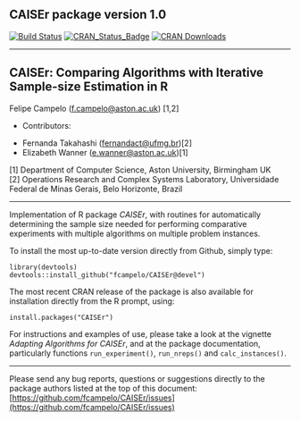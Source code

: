 ## CAISEr package version 1.0
[![Build Status](https://api.travis-ci.org/fcampelo/CAISEr.png)](https://travis-ci.org/fcampelo/CAISEr) [![CRAN_Status_Badge](https://www.r-pkg.org/badges/version/CAISEr)](https://CRAN.R-project.org/package=CAISEr)
[![CRAN Downloads](https://cranlogs.r-pkg.org/badges/CAISEr)](https://CRAN.R-project.org/package=CAISEr)

***

## CAISEr: Comparing Algorithms with Iterative Sample-size Estimation in R
Felipe Campelo ([f.campelo@aston.ac.uk](mailto:f.campelo@aston.ac.uk)) [1,2]  

* Contributors:
- Fernanda Takahashi ([fernandact@ufmg.br](mailto:fernandact@ufmg.br))[2]
- Elizabeth Wanner ([e.wanner@aston.ac.uk](mailto:e.wanner@aston.ac.uk))[1]

[1] Department of Computer Science, Aston University, Birmingham UK  
[2] Operations Research and Complex Systems Laboratory, Universidade Federal de Minas Gerais, Belo Horizonte, Brazil  

***

Implementation of R package _CAISEr_, with routines for automatically 
determining the sample size needed for performing comparative experiments with 
multiple algorithms on multiple problem instances.

To install the most up-to-date version directly from Github, simply type:

```
library(devtools)
devtools::install_github("fcampelo/CAISEr@devel")
```

The most recent CRAN release of the package is also available for installation directly 
from the R prompt, using:

```
install.packages("CAISEr")
```

For instructions and examples of use, please take a look at the vignette 
_Adapting Algorithms for CAISEr_, and at the package documentation, particularly 
functions `run_experiment()`, `run_nreps()` and `calc_instances()`.

***

Please send any bug reports, questions or suggestions directly to the package 
authors listed at the top of this document: [https://github.com/fcampelo/CAISEr/issues](https://github.com/fcampelo/CAISEr/issues)

